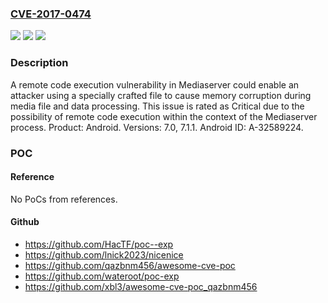 ### [CVE-2017-0474](https://cve.mitre.org/cgi-bin/cvename.cgi?name=CVE-2017-0474)
![](https://img.shields.io/static/v1?label=Product&message=Android&color=blue)
![](https://img.shields.io/static/v1?label=Version&message=n%2Fa&color=blue)
![](https://img.shields.io/static/v1?label=Vulnerability&message=Remote%20code%20execution&color=brighgreen)

### Description

A remote code execution vulnerability in Mediaserver could enable an attacker using a specially crafted file to cause memory corruption during media file and data processing. This issue is rated as Critical due to the possibility of remote code execution within the context of the Mediaserver process. Product: Android. Versions: 7.0, 7.1.1. Android ID: A-32589224.

### POC

#### Reference
No PoCs from references.

#### Github
- https://github.com/HacTF/poc--exp
- https://github.com/lnick2023/nicenice
- https://github.com/qazbnm456/awesome-cve-poc
- https://github.com/wateroot/poc-exp
- https://github.com/xbl3/awesome-cve-poc_qazbnm456

